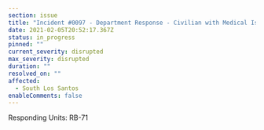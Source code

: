 ```yaml
---
section: issue
title: "Incident #0097 - Department Response - Civilian with Medical Issues"
date: 2021-02-05T20:52:17.367Z
status: in_progress
pinned: ""
current_severity: disrupted
max_severity: disrupted
duration: ""
resolved_on: ""
affected:
  - South Los Santos
enableComments: false
---
```

Responding Units: RB-71